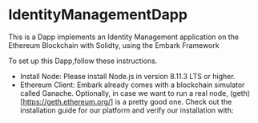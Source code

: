 # IdentityManagementDapp
This is a Dapp implements an Identity Management application on the Ethereum Blockchain with Solidty, using the Embark Framework

To set up this Dapp,follow these instructions.
- Install Node: Please install Node.js in version 8.11.3 LTS or higher.
- Ethereum Client: Embark already comes with a blockchain simulator called Ganache. Optionally, in case we want to run a real node, 
(geth)[https://geth.ethereum.org/] is a pretty good one. Check out the installation guide for our platform and verify our installation with:
